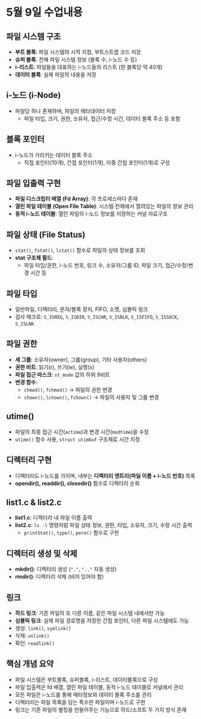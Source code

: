# 5월 9일 수업내용

## 파일 시스템 구조

- **부트 블록**: 파일 시스템의 시작 지점, 부트스트랩 코드 저장
- **슈퍼 블록**: 전체 파일 시스템 정보 (블록 수, i-노드 수 등)
- **i-리스트**: 파일들을 대표하는 i-노드들의 리스트 (한 블록당 약 40개)
- **데이터 블록**: 실제 파일의 내용을 저장

## i-노드 (i-Node)

- 파일당 하나 존재하며, 파일의 메타데이터 저장
  - 파일 타입, 크기, 권한, 소유자, 접근/수정 시간, 데이터 블록 주소 등 포함

## 블록 포인터

- i-노드가 가리키는 데이터 블록 주소
  - 직접 포인터(10개), 간접 포인터(1개), 이중 간접 포인터(1개)로 구성

## 파일 입출력 구현

- **파일 디스크립터 배열 (Fd Array)**: 각 프로세스마다 존재
- **열린 파일 테이블 (Open File Table)**: 시스템 전체에서 열려있는 파일의 정보 관리
- **동적 i-노드 테이블**: 열린 파일의 i-노드 정보를 저장하는 커널 자료구조

## 파일 상태 (File Status)

- `stat()`, `fstat()`, `lstat()` 함수로 파일의 상태 정보를 조회
- **stat 구조체 필드**:
  - 파일 타입/권한, i-노드 번호, 링크 수, 소유자/그룹 ID, 파일 크기, 접근/수정/변경 시간 등

## 파일 타입

- 일반파일, 디렉터리, 문자/블록 장치, FIFO, 소켓, 심볼릭 링크
- 검사 매크로: `S_ISREG`, `S_ISDIR`, `S_ISCHR`, `S_ISBLK`, `S_ISFIFO`, `S_ISSOCK`, `S_ISLNK`

## 파일 권한

- **세 그룹**: 소유자(owner), 그룹(group), 기타 사용자(others)
- **권한 비트**: 읽기(r), 쓰기(w), 실행(x)
- **파일 접근 마스크**: `st_mode` 값의 하위 9비트
- **변경 함수**:
  - `chmod()`, `fchmod()` → 파일의 권한 변경
  - `chown()`, `lchown()`, `fchown()` → 파일의 사용자 및 그룹 변경

## utime()

- 파일의 최종 접근 시간(`actime`)과 변경 시간(`modtime`)을 수정
- `utime()` 함수 사용, `struct utimbuf` 구조체로 시간 지정

## 디렉터리 구현

- 디렉터리도 i-노드를 가지며, 내부는 **디렉터리 엔트리(파일 이름 + i-노드 번호)** 목록
- **opendir(), readdir(), closedir()** 함수로 디렉터리 순회

## list1.c & list2.c

- **list1.c**: 디렉터리 내 파일 이름 출력
- **list2.c**: `ls -l` 명령처럼 파일 상태 정보, 권한, 타입, 소유자, 크기, 수정 시간 출력
  - `printStat()`, `type()`, `perm()` 함수로 구현

## 디렉터리 생성 및 삭제

- **mkdir()**: 디렉터리 생성 (`"."`, `".."` 자동 생성)
- **rmdir()**: 디렉터리 삭제 (비어 있어야 함)

## 링크

- **하드 링크**: 기존 파일의 또 다른 이름, 같은 파일 시스템 내에서만 가능
- **심볼릭 링크**: 실제 파일 경로명을 저장한 간접 포인터, 다른 파일 시스템에도 가능
- 생성: `link()`, `symlink()`
- 삭제: `unlink()`
- 확인: `readlink()`

## 핵심 개념 요약

- 파일 시스템은 부트블록, 슈퍼블록, i-리스트, 데이터블록으로 구성
- 파일 입출력은 fd 배열, 열린 파일 테이블, 동적 i-노드 테이블로 커널에서 관리
- 모든 파일은 i-노드를 통해 메타정보와 데이터 블록 주소를 관리
- 디렉터리는 파일 목록을 담는 특수한 파일이며 i-노드로 구현
- 링크는 기존 파일의 별칭을 만들어주는 기능으로 하드/소프트 두 가지 방식 존재
